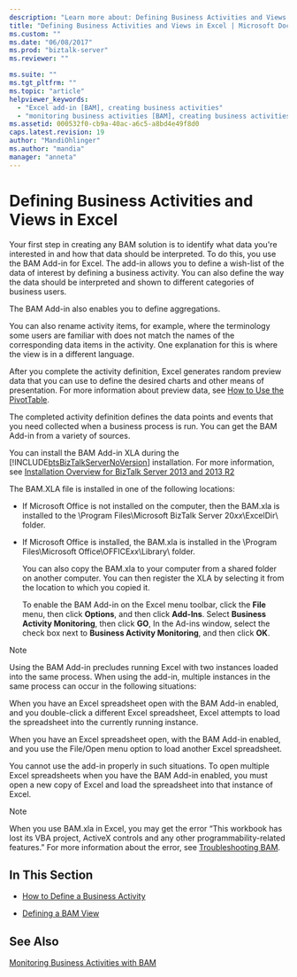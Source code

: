 ```yaml
---
description: "Learn more about: Defining Business Activities and Views in Excel"
title: "Defining Business Activities and Views in Excel | Microsoft Docs"
ms.custom: ""
ms.date: "06/08/2017"
ms.prod: "biztalk-server"
ms.reviewer: ""

ms.suite: ""
ms.tgt_pltfrm: ""
ms.topic: "article"
helpviewer_keywords: 
  - "Excel add-in [BAM], creating business activities"
  - "monitoring business activities [BAM], creating business activities"
ms.assetid: 000532f0-cb9a-40ac-a6c5-a8bd4e49f8d0
caps.latest.revision: 19
author: "MandiOhlinger"
ms.author: "mandia"
manager: "anneta"
---
```

# Defining Business Activities and Views in Excel
Your first step in creating any BAM solution is to identify what data you're interested in and how that data should be interpreted. To do this, you use the BAM Add-in for Excel. The add-in allows you to define a wish-list of the data of interest by defining a business activity. You can also define the way the data should be interpreted and shown to different categories of business users.  
  
 The BAM Add-in also enables you to define aggregations.  
  
 You can also rename activity items, for example, where the terminology some users are familiar with does not match the names of the corresponding data items in the activity. One explanation for this is where the view is in a different language.  
  
 After you complete the activity definition, Excel generates random preview data that you can use to define the desired charts and other means of presentation. For more information about preview data, see [How to Use the PivotTable](../core/how-to-use-the-pivottable.md).  
  
 The completed activity definition defines the data points and events that you need collected when a business process is run. You can get the BAM Add-in from a variety of sources.  
  
 You can install the BAM Add-in XLA during the [!INCLUDE[btsBizTalkServerNoVersion](../includes/btsbiztalkservernoversion-md.md)] installation. For more information, see [Installation Overview for BizTalk Server 2013 and 2013 R2](/previous-versions/)  
  
 The BAM.XLA file is installed in one of the following locations:  
  
- If Microsoft Office is not installed on the computer, then the BAM.xla is installed to the \Program Files\Microsoft BizTalk Server 20*xx*\ExcelDir\ folder.  
  
- If Microsoft Office is installed, the BAM.xla is installed in the \Program Files\Microsoft Office\OFFICE*xx*\Library\ folder.  
  
  You can also copy the BAM.xla to your computer from a shared folder on another computer. You can then register the XLA by selecting it from the location to which you copied it.  
  
  To enable the BAM Add-in on the Excel menu toolbar, click the **File** menu, then click **Options**, and then click **Add-Ins**. Select **Business Activity Monitoring**, then click **GO**, In the Ad-ins window, select the check box next to **Business Activity Monitoring**, and then click **OK**.  
  
> [!NOTE]
>  Using the BAM Add-in precludes running Excel with two instances loaded into the same process.  When using the add-in, multiple instances in the same process can occur in the following situations:  
>   
>  When you have an Excel spreadsheet open with the BAM Add-in enabled, and you double-click a different Excel spreadsheet, Excel attempts to load the spreadsheet into the currently running instance.  
>   
>  When you have an Excel spreadsheet open, with the BAM Add-in enabled, and you use the File/Open menu option to load another Excel spreadsheet.  
  
 You cannot use the add-in properly in such situations. To open multiple Excel spreadsheets when you have the BAM Add-in enabled, you must open a new copy of Excel and load the spreadsheet into that instance of Excel.  
  
> [!NOTE]
>  When you use BAM.xla in Excel, you may get the error “This workbook has lost its VBA project, ActiveX controls and any other programmability-related features.” For more information about the error, see [Troubleshooting BAM](../core/troubleshooting-bam.md).  
  
## In This Section  
  
-   [How to Define a Business Activity](../core/how-to-define-a-business-activity.md)  
  
-   [Defining a BAM View](../core/defining-a-bam-view.md)  
  
## See Also  
 [Monitoring Business Activities with BAM](../core/monitoring-business-activities-with-bam.md)